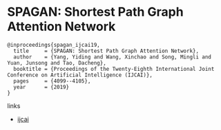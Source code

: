 # SPAGAN: Shortest Path Graph Attention Network

```
@inproceedings{spagan_ijcai19,
  title     = {SPAGAN: Shortest Path Graph Attention Network},
  author    = {Yang, Yiding and Wang, Xinchao and Song, Mingli and Yuan, Junsong and Tao, Dacheng},
  booktitle = {Proceedings of the Twenty-Eighth International Joint Conference on Artificial Intelligence (IJCAI)},
  pages     = {4099--4105},
  year      = {2019}
}
```

links
- [ijcai](https://www.ijcai.org/proceedings/2019/569)
